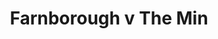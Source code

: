 ---
year: "1994"
serialNumber: "0171" 
game: "Farnborough"
title: "Farnborough v The Min"
gameLocation: "Farnborough"
gameDate: ""
result: ""
resultType: ""
type: "game"
---